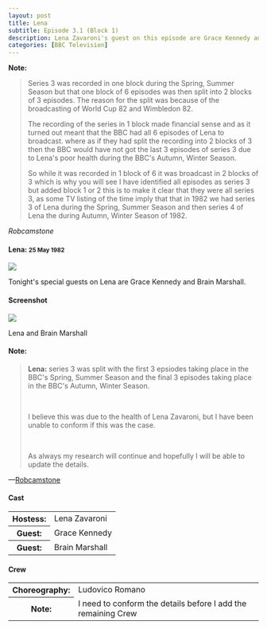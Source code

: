 ```yaml
---
layout: post
title: Lena
subtitle: Episode 3.1 (Block 1)
description: Lena Zavaroni's guest on this episode are Grace Kennedy and Brain Marshall. Click on link for details.
categories: [BBC Television]
---
```




**Note:**
> Series 3 was recorded in one block during the Spring, Summer Season but that one block of 6 episodes was then split into 2 blocks of 3 episodes. The reason for the split was because of the broadcasting of World Cup 82 and Wimbledon 82.
>
> The recording of the series in 1 block made financial sense and as it turned out meant that the BBC had all 6 episodes of Lena to broadcast. where as if they had split the recording into 2 blocks of 3 then the BBC would have not got the last 3 episodes of series 3 due to Lena's poor health during the BBC's Autumn, Winter Season.
>
> So while it was recorded in 1 block of 6 it was broadcast in 2 blocks of 3 which is why you will see I have identified all episodes as series 3 but added block 1 or 2 this is to make it clear that they were all series 3, as some TV listing of the time imply that that in 1982 we had series 3 of Lena during the Spring, Summer Season and then series 4 of Lena the during Autumn, Winter Season of 1982.

<cite>Robcamstone</cite>

<main class="Main-Default">
<article>
<div class="row">
<div class="col s12 m8 offset-m2 l6 offset-l3">
<a id="Lena"></a>
<div class="card">
<div class="card-content flow-text">
<h4><i class="fa fa-info"></i> Lena: <small>25 May 1982</small></h4>
<div class="card-image">
<img src="https://farm5.staticflickr.com/4419/37403254712_5d7a82ff51_o_d.png">
</div>
<p class="flow-text">Tonight's special guests on Lena are Grace Kennedy and Brain Marshall.</p>
</div></div></div></div>

<div class="row">
<div class="col s12 m8 offset-m2 l6 offset-l3">
<a id="Screenshot"></a>
<div class="card">
<div class="card-content flow-text">
<h4><i class="fa fa-photo"></i> Screenshot</h4>
<div class="card-image">
<img src="https://farm5.staticflickr.com/4402/37387049046_0c303a1066_o_d.png">
</div>
<p class="flow-text">Lena and Brain Marshall</p>
</div></div></div></div>

<div class="row">
<div class="col s12 m8 offset-m2 l6 offset-l3">
<a id="Note"></a>
<div class="card">
<div class="card-content flow-text">
<h4><i class="fa fa-sticky-note-o" aria-hidden="true"></i> Note:</h4>
<blockquote  class="flow-text">
<p><strong>Lena:</strong> series 3 was split with the first 3 epsiodes taking place in the BBC's Spring, Summer Season and the final 3 episodes taking place in the BBC's Autumn, Winter Season.</p>
<br/>
<p>I believe this was due to the health of Lena Zavaroni, but I have been unable to conform if this was the case.</p>
<br/>
<p>As always my research will continue and hopefully I will be able to update the details.</p>
</blockquote>
<p class="flow-text">&#8212;<a href=" https://m.me/fanzoflenazavaroni">Robcamstone <sup><i class="fa fa-commenting-o"></i></sup></a></p>
</div></div></div></div>

<div class="row">
<div class="col s12 m8 offset-m2 l6 offset-l3">
<a id="Cast"></a>
<div class="card">
<div class="card-content flow-text">
<h4><i class="fa fa-info" aria-hidden="true"></i> Cast</h4>
<table class="flow-text striped" style="table-layout:fixed">
<tbody>
<tr><th>Hostess:</th> <td>Lena Zavaroni</td></tr>
<tr><th>Guest:</th> <td>Grace Kennedy</td></tr>
<tr><th>Guest:</th> <td>Brain Marshall</td></tr>
</tbody>
</table>
</div></div></div></div>

<div class="row">
<div class="col s12 m8 offset-m2 l6 offset-l3">
<a id="Crew"></a>
<div class="card">
<div class="card-content flow-text">
<h4><i class="fa fa-info" aria-hidden="true"></i> Crew</h4>
<table class="flow-text striped">
<tbody>
<tr><th>Choreography:</th> <td>Ludovico Romano</td></tr>
<tr><th>Note:</th> <td>I need to conform the details before I add the remaining Crew</td></tr>
</tbody>
</table>
</div></div></div></div>
</article>
</main>
<style>
:target {
display: block;
position: relative;
top: -65px;
visibility: hidden;
}
</style>
<!-- Scripts -->
<script src="https://code.jquery.com/jquery-2.1.1.min.js"></script>
<script src="/materialize/js/materialize.min.js"></script>
<script src="/materialize/js/init.js"></script>
</body>
</html>
